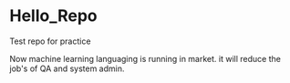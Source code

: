 # Hello_Repo
Test repo for practice

Now machine learning languaging is running in market. it will reduce the job's of QA and system admin.
